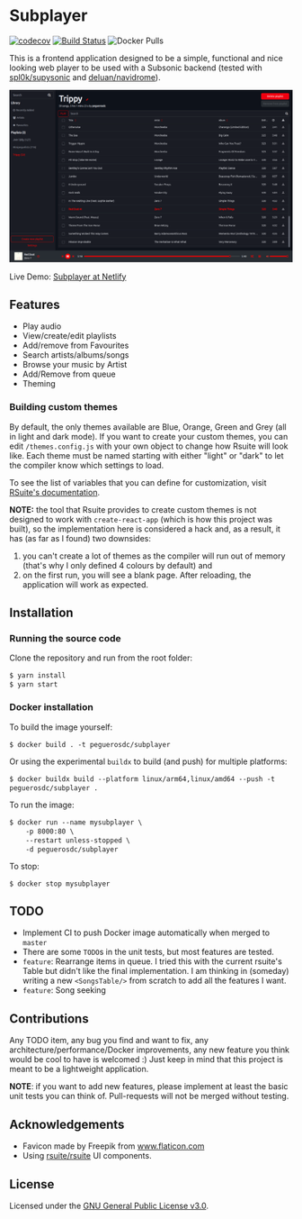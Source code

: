 # Subplayer

[![codecov](https://codecov.io/gh/peguerosdc/subplayer/branch/develop/graph/badge.svg)](https://codecov.io/gh/peguerosdc/subplayer)
[![Build Status](https://travis-ci.com/peguerosdc/subplayer.svg?branch=master)](https://travis-ci.com/peguerosdc/subplayer)
![Docker Pulls](https://img.shields.io/docker/pulls/peguerosdc/subplayer)

This is a frontend application designed to be a simple, functional and nice looking web player to be used with a Subsonic backend (tested with [spl0k/supysonic](https://github.com/spl0k/supysonic) and [deluan/navidrome](https://github.com/deluan/navidrome)).

![Overview](/docs/overview.png)

Live Demo: [Subplayer at Netlify](https://subplayer.netlify.app/)

## Features

- Play audio
- View/create/edit playlists
- Add/remove from Favourites
- Search artists/albums/songs
- Browse your music by Artist
- Add/Remove from queue
- Theming

### Building custom themes

By default, the only themes available are Blue, Orange, Green and Grey (all in light and dark mode). If you want to create your custom themes, you can edit `/themes.config.js` with your own object to change how Rsuite will look like. Each theme must be named starting with either "light" or "dark" to let the compiler know which settings to load.

To see the list of variables that you can define for customization, visit [RSuite's documentation](https://rsuitejs.com/en/guide/themes/).

**NOTE:** the tool that Rsuite provides to create custom themes is not designed to work with `create-react-app` (which is how this project was built), so the implementation here is considered a hack and, as a result, it has (as far as I found) two downsides:
1) you can't create a lot of themes as the compiler will run out of memory (that's why I only defined 4 colours by default) and
2) on the first run, you will see a blank page. After reloading, the application will work as expected.

## Installation

### Running the source code

Clone the repository and run from the root folder:

```
$ yarn install
$ yarn start
```

### Docker installation

To build the image yourself:

```
$ docker build . -t peguerosdc/subplayer
```

Or using the experimental `buildx` to build (and push) for multiple platforms:

```
$ docker buildx build --platform linux/arm64,linux/amd64 --push -t peguerosdc/subplayer .
```

To run the image:

```
$ docker run --name mysubplayer \
    -p 8000:80 \
    --restart unless-stopped \
    -d peguerosdc/subplayer
```

To stop:

```
$ docker stop mysubplayer
```

## TODO
- Implement CI to push Docker image automatically when merged to `master`
- There are some `TODO`s in the unit tests, but most features are tested.
- `feature`: Rearrange items in queue. I tried this with the current rsuite's Table but didn't like the final implementation. I am thinking in (someday) writing a new `<SongsTable/>` from scratch to add all the features I want.
- `feature`: Song seeking

## Contributions
Any TODO item, any bug you find and want to fix, any architecture/performance/Docker improvements, any new feature you think would be cool to have is welcomed :) Just keep in mind that this project is meant to be a lightweight application.

**NOTE**: if you want to add new features, please implement at least the basic unit tests you can think of. Pull-requests will not be merged without testing.

## Acknowledgements
- Favicon made by Freepik from www.flaticon.com
- Using [rsuite/rsuite](https://github.com/rsuite/rsuite) UI components.

## License

Licensed under the [GNU General Public License v3.0](https://github.com/peguerosdc/rsuite-sonicplayer/blob/master/LICENSE).
